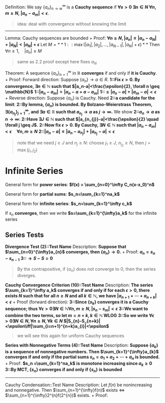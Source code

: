 Definition:
We say $\{a_n\}_{n\rightarrow w}^{\infty}$ is a **Cauchy sequence** if **$\forall s>0~\exists n\in N~\forall n,m\geq N,~|a_{n}-a_{m}|<\epsilon$**.
> idea: deal with convergence without knowing the limit

***

Lemma: 
Cauchy sequences are bounded
+
Proof:
**$\forall n \geq N, |a_{n}|\leq|a_{n}-a_{N}|+|a_{N}|<|a_{N}|+\epsilon$**
Let $M=**1::\max(|a_{1}|,|a_{2}|,\ldots,|a_{N-1}|,|a_{N}|+\epsilon)**$ 
Then $\forall n\geq1,\quad|a_{n}|\leq M$
> same as 2.2 proof except here fixes $a_N$

Theorem: 
A sequence $\{a_n\}_{n=1}^\infty$ in $\mathbb{R}$ **converges** if and only if **it is Cauchy**.
+
Proof:
Forward direction:
Suppose $\{a_{n}\}\rightarrow a\in R$. 
**1::Fix $\epsilon>0$. By convergence, $\exists n\in\mathbb{N}$ such that $|a_n-a|<\frac{\epsilon}{2}, \forall n \geq \mathbb{N}$** 
**1::$|a_{n}-a_{m}|=|a_{n}-a+a-a_{m}|$** 
**1::$\leq|a_{n}-a|+|a_{m}-a|<\epsilon$**
+
Reverse direction:
Suppose $\{a_n\}$ is Cauchy. 
Need **2::a candidate for the limit**:
**2::By lemma, $\{a_n\}$ is bounded. By Bolzano-Weierstrass Theorem, $\exists\{a_{n_j}\}_{j=1}^{\infty}$, and $\exists a\in \mathbb{R}$ such that $a_{n_j} \to a$ as $j \to \infty$.** 
We show **2::$a_n \to a$ as $n \to \infty$**:
**2::Have $\exists J \in \mathbb{N}$ such that $|a_{n_{j}}-a|<\frac{\epsilon}{2} \quad \forall j \geq J$.** 
**2::Now fix $\epsilon > 0$. By Cauchy, $\exists N \in \mathbb{N}$ such that $|a_{n}-a_{m}|<\epsilon \quad \forall n,m\geq N$**
**2::$|a_{n}-a|\leq|a_{n}-a_{n_{j}}|+|a_{n_{j}}-a|<\epsilon$**
> note that we need $j \geq J$ and $n_j \geq N$: choose $j_1 \geq J$, $n_{j_2} \geq N$, then $j=\max(j_1, j_2)$

# Infinite Series

General form for **power series**: **$f(x) = \sum_{n=0}^\infty C_n(x-x_0)^n$** 

General form for **partial sums**: **$s_n=\sum_{k=1}^na_k$**

General form for **infinite series**: **$s_n=\sum_{k=1}^\infty c_k$**

If $s_n$ **converges**, then we write **$s=\sum_{k=1}^{\infty}a_k$** for the infinite series

## Series Tests

**Divergence Test (2)::Test Name**
Description:
**Suppose that $\sum_{n=0}^{\infty}a_{n}$ converges, then $\{a_{n}\}\to0$.**
+
Proof:
**$a_n=s_n-s_{n-1}$**
**3::$\to S - S = 0$**
> By the contrapositive, if $\{a_n\}$ does not converge to 0, then the series diverges.

**Cauchy Convergence Criterion (10)::Test Name**
Description:
**The series $\sum_{k=1}^\infty a_k$ converges if and only if for each $\epsilon > 0$, there exists $N$ such that for all $n \geq N$ and all $k \in \mathbb{N}$, we have $|a_{n+1}+\cdots+a_{n+k}|<\epsilon$**
+
Proof (forward direction):
**3::Since $\{s_k\}$ converges it is a Cauchy sequence; thus $\forall\epsilon>0\exists N\in\mathbb{N}\forall n,m\geq N,|s_{n}-s_{m}|<\epsilon$**
**3::We want to combine the two terms, so let $m = n + k, k \in \mathbb{N}$ WLOG**
**3::So we write $\forall\epsilon>0\exists N\in N,\forall n\geq N,\forall k\in N$ $|S_{n}-S_{n+k}|<\epsilon\iff|\sum_{i=n+1}^{n+k}a_{i}|<\epsilon$**
> we will see this again for uniform Cauchy sequences

**Series with Nonnegative Terms (4)::Test Name**
Description:
**Suppose $\{a_{k}\}$ is a sequence of nonnegative numbers. Then $\sum_{k=1}^{\infty}a_{k}$ converges if and only if the partial sums $s_{n}=a_{1}+a_{2}+\cdots+a_{n}$ is bounded.**
+
Proof:
**$s_n =\sum_{k=1}^na_k$ is monotone increasing since $a_{k}\geq0$**
**3::By MCT, $\{s_n\}$ converges if and only if $\{s_n\}$ is bounded**

***

Cauchy Condensation::Test Name
Description:
Let $f(n)$ be nonincreasing and nonnegative. Then $\sum_{n=1}^{\infty}f(n)$ exists $\iff$ $\sum_{n=1}^{\infty}2^{n}f(2^{n})$ exists. 
+
Proof:
